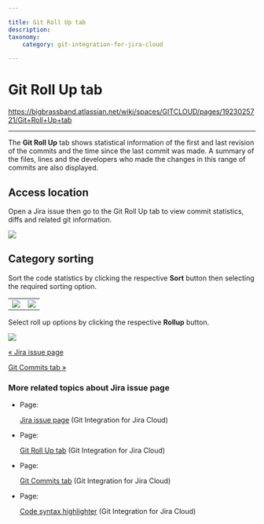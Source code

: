 ```yaml
---

title: Git Roll Up tab
description:
taxonomy:
    category: git-integration-for-jira-cloud

---
```


# Git Roll Up tab

<https://bigbrassband.atlassian.net/wiki/spaces/GITCLOUD/pages/1923025721/Git+Roll+Up+tab>

* * *

The **Git Roll Up** tab shows statistical information of the first and last revision of the commits and the time since the last commit was made. A summary of the files, lines and the developers who made the changes in this range of commits are also displayed.

## Access location

Open a Jira issue then go to the Git Roll Up tab to view commit statistics, diffs and related git information.

![](https://bigbrassband.atlassian.net/wiki/download/thumbnails/1923025721/gitcloud-jira-issue-rollup-tab.png?version=1&modificationDate=1635416418234&cacheVersion=1&api=v2&width=680&height=549)

## Category sorting

Sort the code statistics by clicking the respective **Sort** button then selecting the required sorting option.

|     |     |
| --- | --- |
| ![](https://bigbrassband.atlassian.net/wiki/download/thumbnails/1923025721/gitcloud-git-rollup-sort01.png?version=1&modificationDate=1635417146113&cacheVersion=1&api=v2&width=168&height=228) | ![](https://bigbrassband.atlassian.net/wiki/download/thumbnails/1923025721/gitcloud-git-rollup-sort02.png?version=1&modificationDate=1635417306092&cacheVersion=1&api=v2&width=168&height=288) |

  
Select roll up options by clicking the respective **Rollup** button.

![](https://bigbrassband.atlassian.net/wiki/download/thumbnails/1923025721/gitcloud-git-rollup-sort03.png?version=1&modificationDate=1635418846848&cacheVersion=1&api=v2&width=183&height=258)

[« Jira issue page](/wiki/spaces/GITCLOUD/pages/1923025695/Jira+issue+page)

[Git Commits tab »](/wiki/spaces/GITCLOUD/pages/1923025766/Git+Commits+tab)

### More related topics about Jira issue page

*   Page:
    
    [Jira issue page](/wiki/spaces/GITCLOUD/pages/1923025695/Jira+issue+page) (Git Integration for Jira Cloud)
    
*   Page:
    
    [Git Roll Up tab](/wiki/spaces/GITCLOUD/pages/1923025721/Git+Roll+Up+tab) (Git Integration for Jira Cloud)
    
*   Page:
    
    [Git Commits tab](/wiki/spaces/GITCLOUD/pages/1923025766/Git+Commits+tab) (Git Integration for Jira Cloud)
    
*   Page:
    
    [Code syntax highlighter](/wiki/spaces/GITCLOUD/pages/1923025790/Code+syntax+highlighter) (Git Integration for Jira Cloud)